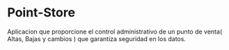 # Point-Store
Aplicacion que proporcione el control administrativo de un punto de venta( Altas, Bajas y cambios ) que garantiza seguridad en los datos.
